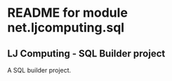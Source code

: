 README for module net.ljcomputing.sql
=====================================
LJ Computing - SQL Builder project
-----------------------------------------

A SQL builder project.

